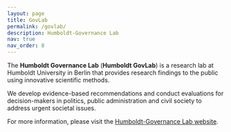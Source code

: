 ```yaml
---
layout: page
title: GovLab
permalink: /govlab/
description: Humboldt-Governance Lab
nav: true
nav_order: 8
---
```


The **Humboldt Governance Lab** (**Humboldt GovLab**) is a research lab at Humboldt University in Berlin that provides research findings to the public using innovative scientific methods.

We develop evidence-based recommendations and conduct evaluations for decision-makers in politics, public administration and civil society to address urgent societal issues.

For more information, please visit the [Humboldt-Governance Lab website](https://www.humboldt-govlab.de/en).
